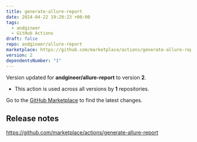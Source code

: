 ```yaml
---
title: generate-allure-report
date: 2024-04-22 19:29:23 +00:00
tags:
  - andgineer
  - GitHub Actions
draft: false
repo: andgineer/allure-report
marketplace: https://github.com/marketplace/actions/generate-allure-report
version: 2
dependentsNumber: "1"
---
```



Version updated for **andgineer/allure-report** to version **2**.
- This action is used across all versions by **1** repositories.

Go to the [GitHub Marketplace](https://github.com/marketplace/actions/generate-allure-report) to find the latest changes.

## Release notes

https://github.com/marketplace/actions/generate-allure-report
